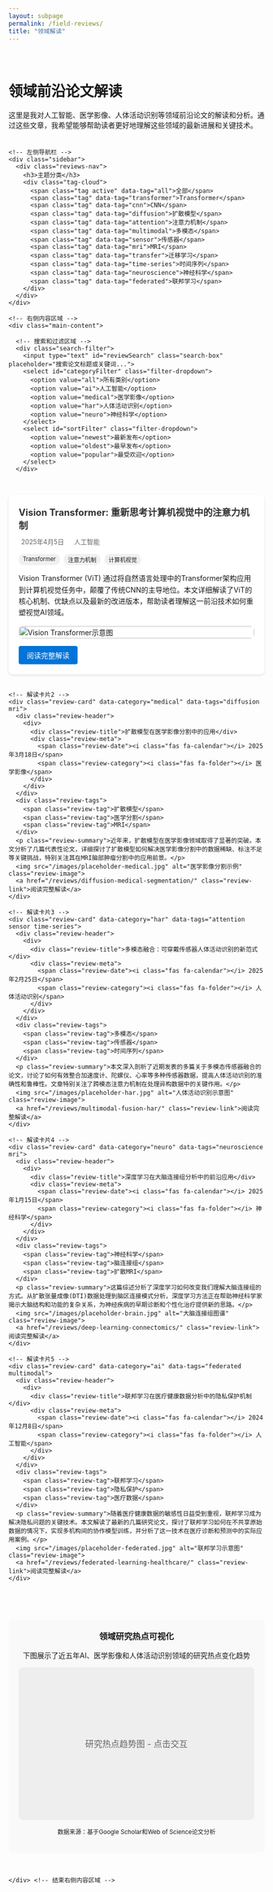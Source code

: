 ```yaml
---
layout: subpage
permalink: /field-reviews/
title: "领域解读"
---
```


<style>
  /* 基本样式 */
  .reviews-container {
    padding: 20px 0;
  }
  
  /* 两列布局 */
  .two-column-layout {
    display: flex;
    gap: 30px;
    margin-top: 20px;
  }
  
  /* 左侧导航区域 */
  .sidebar {
    width: 250px;
    flex-shrink: 0;
  }
  
  /* 右侧内容区域 */
  .main-content {
    flex: 1;
  }
  
  /* 导航和标签样式 */
  .reviews-nav {
    background-color: #f5f5f5;
    padding: 15px;
    border-radius: 8px;
    position: sticky;
    top: 20px;
  }
  
  .reviews-nav h3 {
    margin-top: 0;
    margin-bottom: 15px;
  }
  
  .reviews-nav .tag-cloud {
    display: flex;
    flex-wrap: wrap;
    gap: 8px;
  }
  
  /* 响应式布局 */
  @media (max-width: 992px) {
    .two-column-layout {
      flex-direction: column;
    }
    
    .sidebar {
      width: 100%;
      margin-bottom: 20px;
    }
    
    .reviews-nav {
      position: relative;
      top: 0;
    }
  }
  
  .tag {
    display: inline-block;
    padding: 5px 10px;
    background-color: #e0e0e0;
    border-radius: 15px;
    font-size: 0.9em;
    cursor: pointer;
    transition: background-color 0.3s;
  }
  
  .tag:hover, .tag.active {
    background-color: #0074D9;
    color: white;
  }
  
  /* 解读卡片样式 */
  .review-card {
    background-color: white;
    border-radius: 8px;
    padding: 20px;
    margin-bottom: 30px;
    box-shadow: 0 2px 5px rgba(0,0,0,0.1);
    transition: transform 0.3s, box-shadow 0.3s;
  }
  
  .review-card:hover {
    transform: translateY(-5px);
    box-shadow: 0 8px 15px rgba(0,0,0,0.1);
  }
  
  .review-header {
    display: flex;
    justify-content: space-between;
    align-items: flex-start;
    margin-bottom: 15px;
  }
  
  .review-title {
    font-size: 1.3em;
    font-weight: bold;
    margin-bottom: 10px;
    color: #333;
  }
  
  .review-meta {
    font-size: 0.9em;
    color: #666;
    display: flex;
    gap: 15px;
  }
  
  .review-date, .review-category {
    display: flex;
    align-items: center;
    gap: 5px;
  }
  
  .review-tags {
    display: flex;
    flex-wrap: wrap;
    gap: 8px;
    margin-bottom: 15px;
  }
  
  .review-tag {
    font-size: 0.8em;
    padding: 3px 8px;
    background-color: #f0f0f0;
    border-radius: 10px;
  }
  
  .review-summary {
    margin-bottom: 15px;
    line-height: 1.6;
  }
  
  .review-image {
    width: 100%;
    max-height: 300px;
    object-fit: cover;
    border-radius: 8px;
    margin-bottom: 15px;
  }
  
  .review-link {
    display: inline-block;
    padding: 8px 16px;
    background-color: #0074D9;
    color: white;
    text-decoration: none;
    border-radius: 4px;
    transition: background-color 0.3s;
  }
  
  .review-link:hover {
    background-color: #0063b1;
  }
  
  /* 搜索和过滤样式 */
  .search-filter {
    margin-bottom: 30px;
    display: flex;
    gap: 15px;
  }
  
  .search-box {
    flex-grow: 1;
    padding: 10px 15px;
    border: 1px solid #ddd;
    border-radius: 4px;
    font-size: 1em;
  }
  
  .filter-dropdown {
    padding: 10px 15px;
    border: 1px solid #ddd;
    border-radius: 4px;
    background-color: white;
    cursor: pointer;
  }
  
  /* 可视化区域 */
  .visualization {
    margin-top: 30px;
    padding: 20px;
    background-color: #f9f9f9;
    border-radius: 8px;
    text-align: center;
  }
  
  .visualization h3 {
    margin-top: 0;
  }
  
  .visualization-placeholder {
    width: 100%;
    height: 300px;
    background-color: #eee;
    border-radius: 8px;
    display: flex;
    align-items: center;
    justify-content: center;
    font-size: 1.2em;
    color: #666;
  }
  
  /* 响应式设计 */
  @media (max-width: 768px) {
    .search-filter {
      flex-direction: column;
    }
    
    .review-header {
      flex-direction: column;
    }
    
    .review-meta {
      margin-top: 10px;
    }
  }
</style>

<div class="reviews-container">
  <h1>领域前沿论文解读</h1>
  <p>这里是我对人工智能、医学影像、人体活动识别等领域前沿论文的解读和分析。通过这些文章，我希望能够帮助读者更好地理解这些领域的最新进展和关键技术。</p>
  
  <!-- 两列布局开始 -->
  <div class="two-column-layout">
    
    <!-- 左侧导航栏 -->
    <div class="sidebar">
      <div class="reviews-nav">
        <h3>主题分类</h3>
        <div class="tag-cloud">
          <span class="tag active" data-tag="all">全部</span>
          <span class="tag" data-tag="transformer">Transformer</span>
          <span class="tag" data-tag="cnn">CNN</span>
          <span class="tag" data-tag="diffusion">扩散模型</span>
          <span class="tag" data-tag="attention">注意力机制</span>
          <span class="tag" data-tag="multimodal">多模态</span>
          <span class="tag" data-tag="sensor">传感器</span>
          <span class="tag" data-tag="mri">MRI</span>
          <span class="tag" data-tag="transfer">迁移学习</span>
          <span class="tag" data-tag="time-series">时间序列</span>
          <span class="tag" data-tag="neuroscience">神经科学</span>
          <span class="tag" data-tag="federated">联邦学习</span>
        </div>
      </div>
    </div>
    
    <!-- 右侧内容区域 -->
    <div class="main-content">
      
      <!-- 搜索和过滤区域 -->
      <div class="search-filter">
        <input type="text" id="reviewSearch" class="search-box" placeholder="搜索论文标题或关键词...">
        <select id="categoryFilter" class="filter-dropdown">
          <option value="all">所有类别</option>
          <option value="ai">人工智能</option>
          <option value="medical">医学影像</option>
          <option value="har">人体活动识别</option>
          <option value="neuro">神经科学</option>
        </select>
        <select id="sortFilter" class="filter-dropdown">
          <option value="newest">最新发布</option>
          <option value="oldest">最早发布</option>
          <option value="popular">最受欢迎</option>
        </select>
      </div>
  
  <!-- 论文解读列表 -->
  <div class="reviews-list">
    <!-- 解读卡片1 -->
    <div class="review-card" data-category="ai" data-tags="transformer attention">
      <div class="review-header">
        <div>
          <div class="review-title">Vision Transformer: 重新思考计算机视觉中的注意力机制</div>
          <div class="review-meta">
            <span class="review-date"><i class="fas fa-calendar"></i> 2025年4月5日</span>
            <span class="review-category"><i class="fas fa-folder"></i> 人工智能</span>
          </div>
        </div>
      </div>
      <div class="review-tags">
        <span class="review-tag">Transformer</span>
        <span class="review-tag">注意力机制</span>
        <span class="review-tag">计算机视觉</span>
      </div>
      <p class="review-summary">Vision Transformer (ViT) 通过将自然语言处理中的Transformer架构应用到计算机视觉任务中，颠覆了传统CNN的主导地位。本文详细解读了ViT的核心机制、优缺点以及最新的改进版本，帮助读者理解这一前沿技术如何重塑视觉AI领域。</p>
      <img src="/images/placeholder-vit.jpg" alt="Vision Transformer示意图" class="review-image">
      <a href="/reviews/vision-transformer/" class="review-link">阅读完整解读</a>
    </div>
    
    <!-- 解读卡片2 -->
    <div class="review-card" data-category="medical" data-tags="diffusion mri">
      <div class="review-header">
        <div>
          <div class="review-title">扩散模型在医学影像分割中的应用</div>
          <div class="review-meta">
            <span class="review-date"><i class="fas fa-calendar"></i> 2025年3月18日</span>
            <span class="review-category"><i class="fas fa-folder"></i> 医学影像</span>
          </div>
        </div>
      </div>
      <div class="review-tags">
        <span class="review-tag">扩散模型</span>
        <span class="review-tag">医学分割</span>
        <span class="review-tag">MRI</span>
      </div>
      <p class="review-summary">近年来，扩散模型在医学影像领域取得了显著的突破。本文分析了几篇代表性论文，详细探讨了扩散模型如何解决医学影像分割中的数据稀缺、标注不足等关键挑战，特别关注其在MRI脑部肿瘤分割中的应用前景。</p>
      <img src="/images/placeholder-medical.jpg" alt="医学影像分割示例" class="review-image">
      <a href="/reviews/diffusion-medical-segmentation/" class="review-link">阅读完整解读</a>
    </div>
    
    <!-- 解读卡片3 -->
    <div class="review-card" data-category="har" data-tags="attention sensor time-series">
      <div class="review-header">
        <div>
          <div class="review-title">多模态融合：可穿戴传感器人体活动识别的新范式</div>
          <div class="review-meta">
            <span class="review-date"><i class="fas fa-calendar"></i> 2025年2月25日</span>
            <span class="review-category"><i class="fas fa-folder"></i> 人体活动识别</span>
          </div>
        </div>
      </div>
      <div class="review-tags">
        <span class="review-tag">多模态</span>
        <span class="review-tag">传感器</span>
        <span class="review-tag">时间序列</span>
      </div>
      <p class="review-summary">本文深入剖析了近期发表的多篇关于多模态传感器融合的论文，讨论了如何有效整合加速度计、陀螺仪、心率等多种传感器数据，提高人体活动识别的准确性和鲁棒性。文章特别关注了跨模态注意力机制在处理异构数据中的关键作用。</p>
      <img src="/images/placeholder-har.jpg" alt="人体活动识别示意图" class="review-image">
      <a href="/reviews/multimodal-fusion-har/" class="review-link">阅读完整解读</a>
    </div>
    
    <!-- 解读卡片4 -->
    <div class="review-card" data-category="neuro" data-tags="neuroscience mri">
      <div class="review-header">
        <div>
          <div class="review-title">深度学习在大脑连接组分析中的前沿应用</div>
          <div class="review-meta">
            <span class="review-date"><i class="fas fa-calendar"></i> 2025年1月15日</span>
            <span class="review-category"><i class="fas fa-folder"></i> 神经科学</span>
          </div>
        </div>
      </div>
      <div class="review-tags">
        <span class="review-tag">神经科学</span>
        <span class="review-tag">脑连接组</span>
        <span class="review-tag">扩散MRI</span>
      </div>
      <p class="review-summary">这篇综述分析了深度学习如何改变我们理解大脑连接组的方式。从扩散张量成像(DTI)数据处理到脑区连接模式分析，深度学习方法正在帮助神经科学家揭示大脑结构和功能的复杂关系，为神经疾病的早期诊断和个性化治疗提供新的思路。</p>
      <img src="/images/placeholder-brain.jpg" alt="大脑连接组图谱" class="review-image">
      <a href="/reviews/deep-learning-connectomics/" class="review-link">阅读完整解读</a>
    </div>
    
    <!-- 解读卡片5 -->
    <div class="review-card" data-category="ai" data-tags="federated multimodal">
      <div class="review-header">
        <div>
          <div class="review-title">联邦学习在医疗健康数据分析中的隐私保护机制</div>
          <div class="review-meta">
            <span class="review-date"><i class="fas fa-calendar"></i> 2024年12月8日</span>
            <span class="review-category"><i class="fas fa-folder"></i> 人工智能</span>
          </div>
        </div>
      </div>
      <div class="review-tags">
        <span class="review-tag">联邦学习</span>
        <span class="review-tag">隐私保护</span>
        <span class="review-tag">医疗数据</span>
      </div>
      <p class="review-summary">随着医疗健康数据的敏感性日益受到重视，联邦学习成为解决隐私问题的关键技术。本文解读了最新的几篇研究论文，探讨了联邦学习如何在不共享原始数据的情况下，实现多机构间的协作模型训练，并分析了这一技术在医疗诊断和预测中的实际应用案例。</p>
      <img src="/images/placeholder-federated.jpg" alt="联邦学习示意图" class="review-image">
      <a href="/reviews/federated-learning-healthcare/" class="review-link">阅读完整解读</a>
    </div>
  </div>
  
  <!-- 可视化部分 -->
  <div class="visualization">
    <h3>领域研究热点可视化</h3>
    <p>下图展示了近五年AI、医学影像和人体活动识别领域的研究热点变化趋势</p>
    <div class="visualization-placeholder">
      <p>研究热点趋势图 - 点击交互</p>
    </div>
    <p><small>数据来源：基于Google Scholar和Web of Science论文分析</small></p>
    </div> <!-- 结束可视化部分 -->
    
    </div> <!-- 结束右侧内容区域 -->
  </div> <!-- 结束两列布局 -->
</div>

<script>
document.addEventListener('DOMContentLoaded', function() {
  // 标签筛选功能
  const tags = document.querySelectorAll('.tag');
  const reviewCards = document.querySelectorAll('.review-card');
  
  tags.forEach(tag => {
    tag.addEventListener('click', function() {
      // 移除所有标签的active类
      tags.forEach(t => t.classList.remove('active'));
      // 为当前标签添加active类
      this.classList.add('active');
      
      const selectedTag = this.getAttribute('data-tag');
      
      reviewCards.forEach(card => {
        if (selectedTag === 'all') {
          card.style.display = 'block';
        } else {
          const cardTags = card.getAttribute('data-tags').split(' ');
          if (cardTags.includes(selectedTag)) {
            card.style.display = 'block';
          } else {
            card.style.display = 'none';
          }
        }
      });
    });
  });
  
  // 搜索功能
  const searchBox = document.getElementById('reviewSearch');
  searchBox.addEventListener('input', function() {
    const searchTerm = this.value.toLowerCase();
    
    reviewCards.forEach(card => {
      const title = card.querySelector('.review-title').textContent.toLowerCase();
      const summary = card.querySelector('.review-summary').textContent.toLowerCase();
      const tags = card.querySelectorAll('.review-tag');
      let tagMatch = false;
      
      tags.forEach(tag => {
        if (tag.textContent.toLowerCase().includes(searchTerm)) {
          tagMatch = true;
        }
      });
      
      if (title.includes(searchTerm) || summary.includes(searchTerm) || tagMatch) {
        card.style.display = 'block';
      } else {
        card.style.display = 'none';
      }
    });
  });
  
  // 分类过滤功能
  const categoryFilter = document.getElementById('categoryFilter');
  categoryFilter.addEventListener('change', function() {
    const selectedCategory = this.value;
    
    reviewCards.forEach(card => {
      if (selectedCategory === 'all') {
        card.style.display = 'block';
      } else {
        const cardCategory = card.getAttribute('data-category');
        if (cardCategory === selectedCategory) {
          card.style.display = 'block';
        } else {
          card.style.display = 'none';
        }
      }
    });
  });
  
  // 排序功能
  const sortFilter = document.getElementById('sortFilter');
  const reviewsList = document.querySelector('.reviews-list');
  
  sortFilter.addEventListener('change', function() {
    const selectedSort = this.value;
    const cardsArray = Array.from(reviewCards);
    
    if (selectedSort === 'newest') {
      cardsArray.sort((a, b) => {
        const dateA = new Date(a.querySelector('.review-date').textContent.replace('年', '-').replace('月', '-').replace('日', ''));
        const dateB = new Date(b.querySelector('.review-date').textContent.replace('年', '-').replace('月', '-').replace('日', ''));
        return dateB - dateA;
      });
    } else if (selectedSort === 'oldest') {
      cardsArray.sort((a, b) => {
        const dateA = new Date(a.querySelector('.review-date').textContent.replace('年', '-').replace('月', '-').replace('日', ''));
        const dateB = new Date(b.querySelector('.review-date').textContent.replace('年', '-').replace('月', '-').replace('日', ''));
        return dateA - dateB;
      });
    }
    
    cardsArray.forEach(card => {
      reviewsList.appendChild(card);
    });
  });
});
</script>
